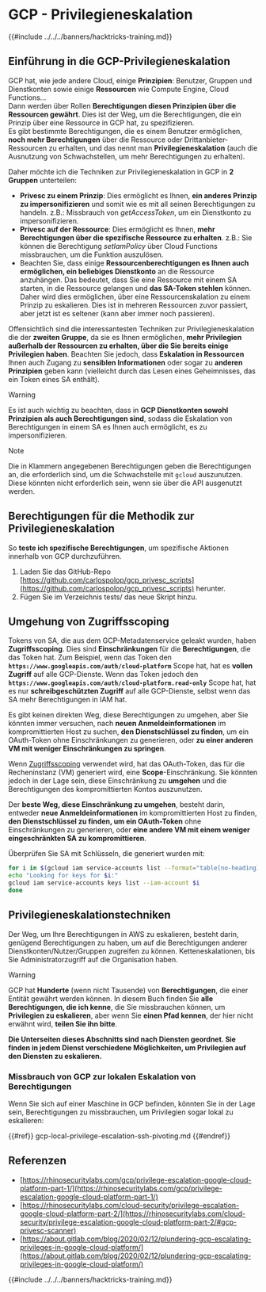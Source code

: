# GCP - Privilegieneskalation

{{#include ../../../banners/hacktricks-training.md}}

## Einführung in die GCP-Privilegieneskalation <a href="#introduction-to-gcp-privilege-escalation" id="introduction-to-gcp-privilege-escalation"></a>

GCP hat, wie jede andere Cloud, einige **Prinzipien**: Benutzer, Gruppen und Dienstkonten sowie einige **Ressourcen** wie Compute Engine, Cloud Functions…\
Dann werden über Rollen **Berechtigungen diesen Prinzipien über die Ressourcen gewährt**. Dies ist der Weg, um die Berechtigungen, die ein Prinzip über eine Ressource in GCP hat, zu spezifizieren.\
Es gibt bestimmte Berechtigungen, die es einem Benutzer ermöglichen, **noch mehr Berechtigungen** über die Ressource oder Drittanbieter-Ressourcen zu erhalten, und das nennt man **Privilegieneskalation** (auch die Ausnutzung von Schwachstellen, um mehr Berechtigungen zu erhalten).

Daher möchte ich die Techniken zur Privilegieneskalation in GCP in **2 Gruppen** unterteilen:

- **Privesc zu einem Prinzip**: Dies ermöglicht es Ihnen, **ein anderes Prinzip zu impersonifizieren** und somit wie es mit all seinen Berechtigungen zu handeln. z.B.: Missbrauch von _getAccessToken_, um ein Dienstkonto zu impersonifizieren.
- **Privesc auf der Ressource**: Dies ermöglicht es Ihnen, **mehr Berechtigungen über die spezifische Ressource zu erhalten**. z.B.: Sie können die Berechtigung _setIamPolicy_ über Cloud Functions missbrauchen, um die Funktion auszulösen.
- Beachten Sie, dass einige **Ressourcenberechtigungen es Ihnen auch ermöglichen, ein beliebiges Dienstkonto** an die Ressource anzuhängen. Das bedeutet, dass Sie eine Ressource mit einem SA starten, in die Ressource gelangen und **das SA-Token stehlen** können. Daher wird dies ermöglichen, über eine Ressourcenskalation zu einem Prinzip zu eskalieren. Dies ist in mehreren Ressourcen zuvor passiert, aber jetzt ist es seltener (kann aber immer noch passieren).

Offensichtlich sind die interessantesten Techniken zur Privilegieneskalation die der **zweiten Gruppe**, da sie es Ihnen ermöglichen, **mehr Privilegien außerhalb der Ressourcen zu erhalten, über die Sie bereits einige Privilegien haben**. Beachten Sie jedoch, dass **Eskalation in Ressourcen** Ihnen auch Zugang zu **sensiblen Informationen** oder sogar zu **anderen Prinzipien** geben kann (vielleicht durch das Lesen eines Geheimnisses, das ein Token eines SA enthält).

> [!WARNING]
> Es ist auch wichtig zu beachten, dass in **GCP Dienstkonten sowohl Prinzipien als auch Berechtigungen sind**, sodass die Eskalation von Berechtigungen in einem SA es Ihnen auch ermöglicht, es zu impersonifizieren.

> [!NOTE]
> Die in Klammern angegebenen Berechtigungen geben die Berechtigungen an, die erforderlich sind, um die Schwachstelle mit `gcloud` auszunutzen. Diese könnten nicht erforderlich sein, wenn sie über die API ausgenutzt werden.

## Berechtigungen für die Methodik zur Privilegieneskalation

So **teste ich spezifische Berechtigungen**, um spezifische Aktionen innerhalb von GCP durchzuführen.

1. Laden Sie das GitHub-Repo [https://github.com/carlospolop/gcp_privesc_scripts](https://github.com/carlospolop/gcp_privesc_scripts) herunter.
2. Fügen Sie im Verzeichnis tests/ das neue Skript hinzu.

## Umgehung von Zugriffsscoping <a href="#bypassing-access-scopes" id="bypassing-access-scopes"></a>

Tokens von SA, die aus dem GCP-Metadatenservice geleakt wurden, haben **Zugriffsscoping**. Dies sind **Einschränkungen** für die **Berechtigungen**, die das Token hat. Zum Beispiel, wenn das Token den **`https://www.googleapis.com/auth/cloud-platform`** Scope hat, hat es **vollen Zugriff** auf alle GCP-Dienste. Wenn das Token jedoch den **`https://www.googleapis.com/auth/cloud-platform.read-only`** Scope hat, hat es nur **schreibgeschützten Zugriff** auf alle GCP-Dienste, selbst wenn das SA mehr Berechtigungen in IAM hat.

Es gibt keinen direkten Weg, diese Berechtigungen zu umgehen, aber Sie könnten immer versuchen, nach **neuen Anmeldeinformationen** im kompromittierten Host zu suchen, **den Dienstschlüssel zu finden**, um ein OAuth-Token ohne Einschränkungen zu generieren, oder **zu einer anderen VM mit weniger Einschränkungen zu springen**.

Wenn [Zugriffsscoping](https://cloud.google.com/compute/docs/access/service-accounts#accesscopesiam) verwendet wird, hat das OAuth-Token, das für die Recheninstanz (VM) generiert wird, eine **Scope**-Einschränkung. Sie könnten jedoch in der Lage sein, diese Einschränkung zu **umgehen** und die Berechtigungen des kompromittierten Kontos auszunutzen.

Der **beste Weg, diese Einschränkung zu umgehen**, besteht darin, entweder **neue Anmeldeinformationen** im kompromittierten Host zu finden, **den Dienstschlüssel zu finden, um ein OAuth-Token** ohne Einschränkungen zu generieren, oder **eine andere VM mit einem weniger eingeschränkten SA zu kompromittieren**.

Überprüfen Sie SA mit Schlüsseln, die generiert wurden mit:
```bash
for i in $(gcloud iam service-accounts list --format="table[no-heading](email)"); do
echo "Looking for keys for $i:"
gcloud iam service-accounts keys list --iam-account $i
done
```
## Privilegieneskalationstechniken

Der Weg, um Ihre Berechtigungen in AWS zu eskalieren, besteht darin, genügend Berechtigungen zu haben, um auf die Berechtigungen anderer Dienstkonten/Nutzer/Gruppen zugreifen zu können. Ketteneskalationen, bis Sie Administratorzugriff auf die Organisation haben.

> [!WARNING]
> GCP hat **Hunderte** (wenn nicht Tausende) von **Berechtigungen**, die einer Entität gewährt werden können. In diesem Buch finden Sie **alle Berechtigungen, die ich kenne**, die Sie missbrauchen können, um **Privilegien zu eskalieren**, aber wenn Sie **einen Pfad kennen**, der hier nicht erwähnt wird, **teilen Sie ihn bitte**.

**Die Unterseiten dieses Abschnitts sind nach Diensten geordnet. Sie finden in jedem Dienst verschiedene Möglichkeiten, um Privilegien auf den Diensten zu eskalieren.**

### Missbrauch von GCP zur lokalen Eskalation von Berechtigungen

Wenn Sie sich auf einer Maschine in GCP befinden, könnten Sie in der Lage sein, Berechtigungen zu missbrauchen, um Privilegien sogar lokal zu eskalieren:

{{#ref}}
gcp-local-privilege-escalation-ssh-pivoting.md
{{#endref}}

## Referenzen

- [https://rhinosecuritylabs.com/gcp/privilege-escalation-google-cloud-platform-part-1/](https://rhinosecuritylabs.com/gcp/privilege-escalation-google-cloud-platform-part-1/)
- [https://rhinosecuritylabs.com/cloud-security/privilege-escalation-google-cloud-platform-part-2/](https://rhinosecuritylabs.com/cloud-security/privilege-escalation-google-cloud-platform-part-2/#gcp-privesc-scanner)
- [https://about.gitlab.com/blog/2020/02/12/plundering-gcp-escalating-privileges-in-google-cloud-platform/](https://about.gitlab.com/blog/2020/02/12/plundering-gcp-escalating-privileges-in-google-cloud-platform/)

{{#include ../../../banners/hacktricks-training.md}}

